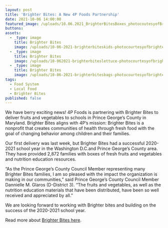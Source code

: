 ```yaml
---
layout: post
title: 'Brighter Bites: A New 4P Foods Partnership'
date: 2021-10-06 14:00:00
featured_image: /uploads/10.06.2021_BrighterBitesBoxes_photocoutesyofBrighterBites.jpg
buttons:
assets:
  - _type: image
    title: Brighter Bites
    image: /uploads/10-06-2021-brighterbiteskids-photocourtesyofbrighterbites.jpg
  - _type: image
    title: Brighter Bites
    image: /uploads/10-062021-brighterbiteslettuce-photocourtesyofbrighterbites.jpg
  - _type: image
    title: Brighter Bites
    image: /uploads/10-06-2021-brighterbitesbags-photocourtesyofbrighterbites.jpg
tags:
  - Food System
  - Local Food
  - Brighter Bites
published: false
---
```

<div class="editable"><p>We have berry exciting news! 4P Foods is partnering with Brighter Bites to deliver fruits and vegetables to schools in Prince George&rsquo;s County in Maryland. Brighter Bites aligns with 4P&rsquo;s mission: Brighter Bites is a nonprofit that creates communities of health through fresh food with the goal of changing behavior among children and their families.</p><p>Our first delivery was last week, but Brighter Bites had a successful 2020-2021 school year in the Washington D.C.and Prince George&rsquo;s County area. They have provided 2,872 families with boxes of fresh fruits and vegetables and nutrition education resources.</p><p>&ldquo;As the Prince George&rsquo;s County Council Member representing many Brighter Bites families, I am so pleased with the impact the organization is making in our communities,&rdquo; said Prince George&rsquo;s County Council Member Dannielle M. Glaros (D-District 3). &ldquo;The fruits and vegetables, as well as the nutrition education materials that have been distributed, have been so well received and appreciated by all.&rdquo;</p><p>We are looking forward to working with Brighter bites and building on the success of the 2020-2021 school year.&nbsp;</p>Read more about <a target="_blank" rel="noopener" href="https://brighterbites.org/our-story/">Brighter Bites here</a>.</div>
